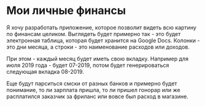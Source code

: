 # Мои личные финансы
Я хочу разработать приложение, которое позволит видеть всю картину по финансам целиком.
Выглядеть будет примерно так - это будет электронная таблица, которая будет хранится на Google Docs.
Колонки - это дни месяца, а строки - это наименование расходов или доходов.

При этом - каждый месяц будет иметь свою вкладку. Например для июля 2019 года - будет 07-2019, потом будет генерироваться следующая вкладка 08-2019.

Еще будут парситься смски от разных банков и примерно будет понимание, то ли зарплата пришла, то ли пришел гонорар или же расплатился заказчик за фриланс или вовсе был расход в магазине.
